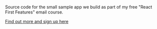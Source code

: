 Source code for the small sample app we build as part of my free "React First Features" email course.

[Find out more and sign up here](https://jonhilton.net/?utm_campaign=react-first-features)
